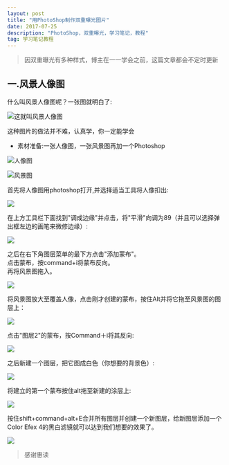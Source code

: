 ```yaml
---
layout: post
title: "用PhotoShop制作双重曝光图片"
date: 2017-07-25 
description: "PhotoShop，双重曝光，学习笔记，教程"
tag: 学习笔记教程
---
```


> 因双重曝光有多种样式，博主在一一学会之前，这篇文章都会不定时更新

## 一.风景人像图

什么叫风景人像图呢？一张图就明白了:

![这就叫风景人像图](/images/posts/ps/0.png)

这种图片的做法并不难，认真学，你一定能学会

- 素材准备:一张人像图，一张风景图再加一个Photoshop

![人像图](/images/posts/ps/1.png)

![风景图](/images/posts/ps/2.png)

首先将人像图用photoshop打开,并选择适当工具将人像扣出:

![](/images/posts/ps/3.png)

在上方工具栏下面找到"调成边缘"并点击，将"平滑"向调为89（并且可以选择弹出框左边的画笔来微修边缘）:

![](/images/posts/ps/4.png)

之后在右下角图层菜单的最下方点击"添加蒙布"。  
点击蒙布，按command+i将蒙布反向。  
再将风景图拖入。  

![](/images/posts/ps/5.png)

将风景图放大至覆盖人像，点击刚才创建的蒙布，按住Alt并将它拖至风景图的图层上：

![](/images/posts/ps/6.png)

点击"图层2"的蒙布，按Command＋i将其反向:

![](/images/posts/ps/7.png)

之后新建一个图层，把它图成白色（你想要的背景色）:

![](/images/posts/ps/8.png)

将建立的第一个蒙布按住alt拖至新建的涂层上:

![](/images/posts/ps/9.png)

按住shift+command+alt+E合并所有图层并创建一个新图层，给新图层添加一个Color Efex 4的黑白滤镜就可以达到我们想要的效果了。

![](/images/posts/ps/0.png)

> 感谢惠读